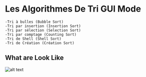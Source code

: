 # Les Algorithmes De Tri GUI Mode
    -Tri à bulles (Bubble Sort)
    -Tri par insertion (Insertion Sort)
    -Tri par sélection (Selection Sort)
    -Tri par comptage (Counting Sort)
    -Tri de Shell (Shell Sort)
    -Tri de Création (Création Sort)

## What are Look Like
![alt text](https://imgtr.ee/images/2023/10/14/e8384183fe6860ff875b41d4c50e390f.png)
